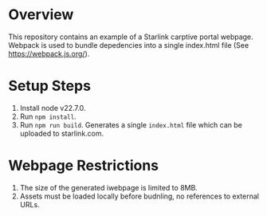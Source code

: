 # Overview
This repository contains an example of a Starlink carptive portal webpage.
Webpack is used to bundle depedencies into a single index.html file (See https://webpack.js.org/).

# Setup Steps
1. Install node v22.7.0.
2. Run `npm install`.
3. Run `npm run build`. Generates a single `index.html` file which can be uploaded to starlink.com.

# Webpage Restrictions
1. The size of the generated iwebpage is limited to 8MB. 
2. Assets must be loaded locally before budnling, no references to external URLs.
